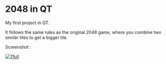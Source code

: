 # 2048 in QT

My first project in QT.

It follows the same rules as the original 2048 game, where you combine two similar tiles to get a bigger tile.

Screenshot :

[
![7full](https://user-images.githubusercontent.com/20863182/33231119-da4074cc-d215-11e7-92b0-8d8b282a45c6.png)
](url)
